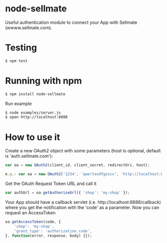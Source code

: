 node-sellmate
============

Useful authentication module to connect your App with Sellmate (wwww.sellmate.com).


Testing
=======

```bash
$ npm test
```

Running with npm
================

```bash
$ npm install node-sellmate
```

Run example

```bash
$ node examples/server.js
$ open http://localhost:8888
```


How to use it
=============

Create a new OAuth2 object with some parameters (host is optional, default is 'auth.sellmate.com'):

```javascript
var oa = new OAuth2(client_id, client_secret, redirectUri, host);

e.g.: var oa = new OAuth2('1234', 'qwertasdfgzxcv', 'http://localhost:8888/callback');
```

Get the OAuth Request Token URL and call it

```javascript
var authUrl = oa.getAuthorizeUrl({ 'shop': 'my-shop' });
```

Your App should have a callback servlet (i.e. http://localhost:8888/callback) where you get the notification
with the 'code' as a parameter. Now you can request an AccessToken

```javascript
oa.getAccessToken(code, {
	'shop': 'my-shop',
	'grant_type': 'authorization_code',
}, function(error, response, body) {});
```